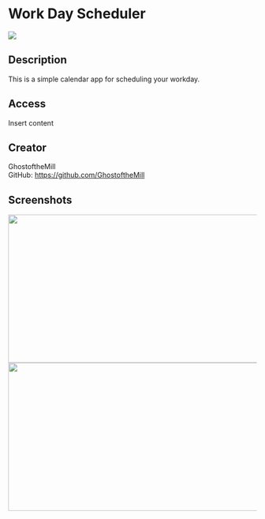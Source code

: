 # Work Day Scheduler

<img src="./assets/images/screenshot1.jpeg">

## Description

This is a simple calendar app for scheduling your workday.

## Access

Insert content

## Creator

GhostoftheMill
<br>
GitHub: https://github.com/GhostoftheMill

## Screenshots

<img src="./Assets/screenshot2.jpg" width="600" height="300">
<img src="./Assets/screenshot3.jpg" width="600" height="300">